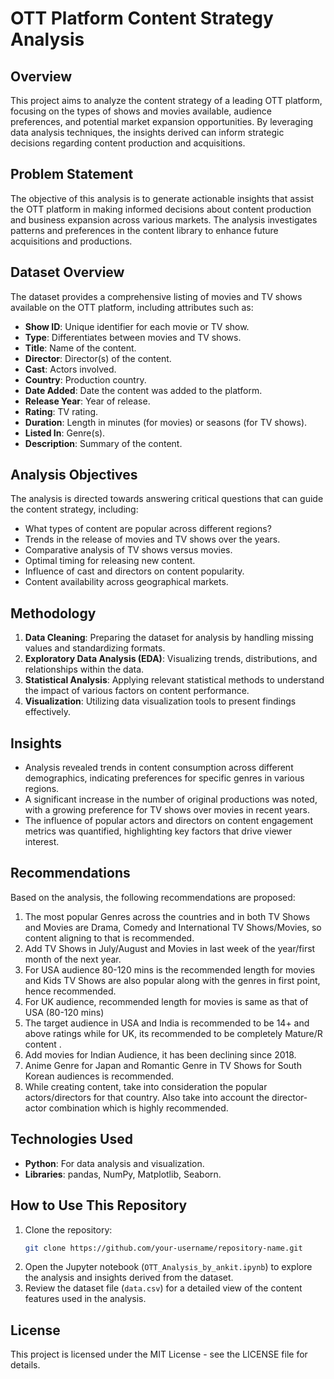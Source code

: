 # OTT Platform Content Strategy Analysis 

## Overview
This project aims to analyze the content strategy of a leading OTT platform, focusing on the types of shows and movies available, audience preferences, and potential market expansion opportunities. By leveraging data analysis techniques, the insights derived can inform strategic decisions regarding content production and acquisitions.

## Problem Statement
The objective of this analysis is to generate actionable insights that assist the OTT platform in making informed decisions about content production and business expansion across various markets. The analysis investigates patterns and preferences in the content library to enhance future acquisitions and productions.

## Dataset Overview
The dataset provides a comprehensive listing of movies and TV shows available on the OTT platform, including attributes such as:
- **Show ID**: Unique identifier for each movie or TV show.
- **Type**: Differentiates between movies and TV shows.
- **Title**: Name of the content.
- **Director**: Director(s) of the content.
- **Cast**: Actors involved.
- **Country**: Production country.
- **Date Added**: Date the content was added to the platform.
- **Release Year**: Year of release.
- **Rating**: TV rating.
- **Duration**: Length in minutes (for movies) or seasons (for TV shows).
- **Listed In**: Genre(s).
- **Description**: Summary of the content.

## Analysis Objectives
The analysis is directed towards answering critical questions that can guide the content strategy, including:
- What types of content are popular across different regions?
- Trends in the release of movies and TV shows over the years.
- Comparative analysis of TV shows versus movies.
- Optimal timing for releasing new content.
- Influence of cast and directors on content popularity.
- Content availability across geographical markets.

## Methodology
1. **Data Cleaning**: Preparing the dataset for analysis by handling missing values and standardizing formats.
2. **Exploratory Data Analysis (EDA)**: Visualizing trends, distributions, and relationships within the data.
3. **Statistical Analysis**: Applying relevant statistical methods to understand the impact of various factors on content performance.
4. **Visualization**: Utilizing data visualization tools to present findings effectively.

## Insights
- Analysis revealed trends in content consumption across different demographics, indicating preferences for specific genres in various regions.
- A significant increase in the number of original productions was noted, with a growing preference for TV shows over movies in recent years.
- The influence of popular actors and directors on content engagement metrics was quantified, highlighting key factors that drive viewer interest.

## Recommendations
Based on the analysis, the following recommendations are proposed:
1. The most popular Genres across the countries and in both TV Shows and Movies are Drama, Comedy and International TV Shows/Movies, so content aligning to that is recommended.
2. Add TV Shows in July/August and Movies in last week of the year/first month of the next year.
3. For USA audience 80-120 mins is the recommended length for movies and Kids TV Shows are also popular along with the genres in first point, hence recommended.
4. For UK audience, recommended length for movies is same as that of USA (80-120 mins)
5. The target audience in USA and India is recommended to be 14+ and above ratings while for UK, its recommended to be completely Mature/R content .
6. Add movies for Indian Audience, it has been declining since 2018.
7. Anime Genre for Japan and Romantic Genre in TV Shows for South Korean audiences is recommended.
8. While creating content, take into consideration the popular actors/directors for that country. Also take into account the director-actor combination which is highly recommended.

## Technologies Used
- **Python**: For data analysis and visualization.
- **Libraries**: pandas, NumPy, Matplotlib, Seaborn.

## How to Use This Repository
1. Clone the repository:
   ```bash
   git clone https://github.com/your-username/repository-name.git
   ```
2. Open the Jupyter notebook (`OTT_Analysis_by_ankit.ipynb`) to explore the analysis and insights derived from the dataset.
3. Review the dataset file (`data.csv`) for a detailed view of the content features used in the analysis.

## License
This project is licensed under the MIT License - see the LICENSE file for details.


